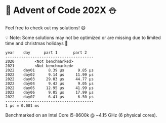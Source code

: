 # :christmas_tree: Advent of Code 202X :snowman:

Feel free to check out my solutions! :smile:

:bulb: Note: Some solutions may not be optimized or are missing due to limited time and christmas holidays :santa:

```
year    day      part 1       part 2
---------------------------------------
2020         <Not benchmarked>
2021         <Not benchmarked>
2022    day01      8.39 μs      9.85 μs
2022    day02      9.14 μs     11.99 μs
2022    day03     29.03 μs     44.77 μs
2022    day04      9.42 μs      9.05 μs
2022    day05     12.95 μs     41.99 μs
2022    day06      9.05 μs     17.99 μs
2022    day07      6.41 μs      6.50 μs
---------------------------------------
1 μs = 0.001 ms
```

Benchmarked on an Intel Core i5-8600k @ ~4.15 GHz (6 physical cores).
